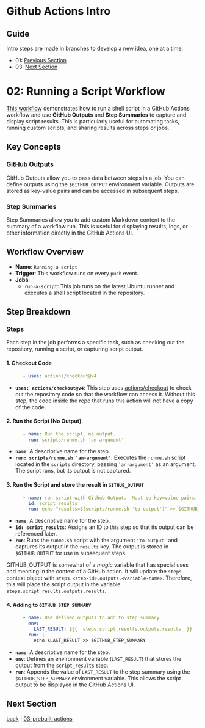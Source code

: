 # Github Actions Intro

## Guide  
Intro steps are made in branches to develop a new idea, one at a time.

- 01: [Previous Section](https://github.com/BlueBastion/DEV-github-actions-example/tree/01-contexts)
- 03: [Next Section](https://github.com/BlueBastion/DEV-github-actions-example/tree/03-prebuilt-actions)

# 02: Running a Script Workflow

[This workflow](https://github.com/BlueBastion/DEV-github-actions-example/blob/02-running-a-script/.github/workflows/run-a-script.yml) 
demonstrates how to run a shell script in a GitHub Actions workflow and use 
**GitHub Outputs** and 
**Step Summaries** to capture and display script results. 
This is particularly useful for automating tasks, running custom scripts, 
and sharing results across steps or jobs.

## Key Concepts
### GitHub Outputs
GitHub Outputs allow you to pass data between steps in a job. You can define outputs using the `$GITHUB_OUTPUT` environment variable. Outputs are stored as key-value pairs and can be accessed in subsequent steps.

### Step Summaries
Step Summaries allow you to add custom Markdown content to the summary of a workflow run. This is useful for displaying results, logs, or other information directly in the GitHub Actions UI.

## Workflow Overview
- **Name**: `Running a script`
- **Trigger**: This workflow runs on every `push` event.
- **Jobs**: 
  - `run-a-script`: This job runs on the latest Ubuntu runner and executes a shell script located in the repository.

## Step Breakdown
### Steps
Each step in the job performs a specific task, such as checking out the repository, running a script, or capturing script output.

#### 1. Checkout Code
```yaml
      - uses: actions/checkout@v4
```

- **`uses: actions/checkout@v4`**:
This step uses [actions/checkout](https://github.com/actions/checkout) to check out the repository code 
so that the workflow can access it.  Without this step, the code inside the repo that runs this action 
will not have a copy of the code.

#### 2. Run the Script (No Output)
```yaml
      - name: Run the script, no output.
        run: scripts/runme.sh 'an-argument'
```
- **`name`**: A descriptive name for the step.
- **`run: scripts/runme.sh 'an-argument'`**: Executes the `runme.sh` script located in the `scripts` directory, passing `'an-argument'` as an argument. The script runs, but its output is not captured.

#### 3. Run the Script and store the result in `GITHUB_OUTPUT`
```yaml
      - name: run script with Github Output.  Must be key=value pairs.
        id: script_results
        run: echo "results=$(scripts/runme.sh 'to-output')" >> $GITHUB_OUTPUT
```
- **`name`**: A descriptive name for the step.
- **`id: script_results`**: Assigns an ID to this step so that its output can be referenced later.
- **`run`**: Runs the `runme.sh` script with the argument `'to-output'` and captures its output in the `results` key. The output is stored in `$GITHUB_OUTPUT` for use in subsequent steps.

GITHUB_OUTPUT is somewhat of a *magic* variable that has special uses and meaning in the context of a 
GitHub action.  It will update the `steps` context object with `steps.<step-id>.outputs.<variable-name>`. 
Therefore, this will place the script output in the variable `steps.script_results.outputs.results`.

#### 4. Adding to `GITHUB_STEP_SUMMARY`
```yaml
      - name: Use defined outputs to add to step summary
        env:
          LAST_RESULT: ${{  steps.script_results.outputs.results  }}
        run: |
          echo $LAST_RESULT >> $GITHUB_STEP_SUMMARY
```

- **`name`**: A descriptive name for the step.
- **`env`**: Defines an environment variable (`LAST_RESULT`) that stores the output from the `script_results` step.
- **`run`**: Appends the value of `LAST_RESULT` to the step summary using the `$GITHUB_STEP_SUMMARY` environment variable. This allows the script output to be displayed in the GitHub Actions UI.

## Next Section
[back](https://github.com/BlueBastion/DEV-github-actions-example/tree/01-contexts) | 
[03-prebuilt-actions](https://github.com/BlueBastion/DEV-github-actions-example/tree/03-prebuilt-actions)

